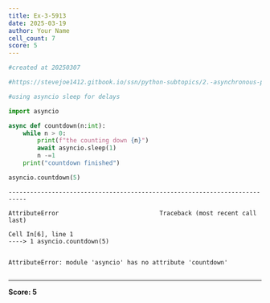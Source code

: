 ```yaml
---
title: Ex-3-5913
date: 2025-03-19
author: Your Name
cell_count: 7
score: 5
---
```


```python
#created at 20250307
```


```python
#https://stevejoe1412.gitbook.io/ssn/python-subtopics/2.-asynchronous-programming
```


```python
#using asyncio sleep for delays
```


```python
import asyncio
```


```python
async def countdown(n:int):
    while n > 0:
        print(f"the counting down {n}")
        await asyncio.sleep(1)
        n -=1
    print("countdown finished")
```


```python
asyncio.countdown(5)
```


    ---------------------------------------------------------------------------

    AttributeError                            Traceback (most recent call last)

    Cell In[6], line 1
    ----> 1 asyncio.countdown(5)


    AttributeError: module 'asyncio' has no attribute 'countdown'



```python

```


---
**Score: 5**